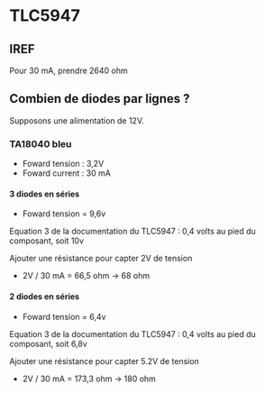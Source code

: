 # TLC5947

## IREF

Pour 30 mA, prendre 2640 ohm

## Combien de diodes par lignes ?

Supposons une alimentation de 12V.

### TA18040 bleu

- Foward tension : 3,2V
- Foward current : 30 mA

#### 3 diodes en séries

 - Foward tension = 9,6v

Equation 3 de la documentation du TLC5947 : 0,4 volts au pied du composant, soit 10v

Ajouter une résistance pour capter 2V de tension

- 2V / 30 mA = 66,5 ohm -> 68 ohm


#### 2 diodes en séries

 - Foward tension = 6,4v

Equation 3 de la documentation du TLC5947 : 0,4 volts au pied du composant, soit 6,8v

Ajouter une résistance pour capter 5.2V de tension

- 2V / 30 mA = 173,3 ohm -> 180 ohm